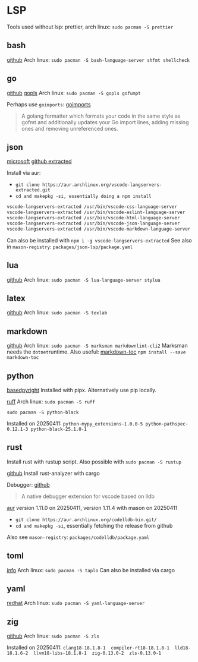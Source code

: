 # LSP

Tools used without lsp:
prettier, arch linux: `sudo pacman -S prettier`

## bash

[github](https://github.com/bash-lsp/bash-language-server)
Arch linux: `sudo pacman -S bash-language-server shfmt shellcheck`

## go

[github](https://github.com/golang/tools/tree/master/gopls)
[gopls](https://pkg.go.dev/golang.org/x/tools/gopls)
Arch linux: `sudo pacman -S gopls gofumpt`

Perhaps use `goimports`:
[goimports](https://pkg.go.dev/golang.org/x/tools/cmd/goimports)

> A golang formatter which formats your code in the same style as gofmt and additionally
> updates your Go import lines, adding missing ones and removing unreferenced ones.

## json

[microsoft](https://github.com/microsoft/vscode-json-languageservice)
[github extracted](https://github.com/hrsh7th/vscode-langservers-extracted)

Install via aur:

- `git clone https://aur.archlinux.org/vscode-langservers-extracted.git`
- `cd and makepkg -si, essentially doing a npm install`

```txt
vscode-langservers-extracted /usr/bin/vscode-css-language-server
vscode-langservers-extracted /usr/bin/vscode-eslint-language-server
vscode-langservers-extracted /usr/bin/vscode-html-language-server
vscode-langservers-extracted /usr/bin/vscode-json-language-server
vscode-langservers-extracted /usr/bin/vscode-markdown-language-server
```

Can also be installed with `npm i -g vscode-langservers-extracted`
See also in `mason-registry`: `packages/json-lsp/package.yaml`

## lua

[github](https://github.com/luals/lua-language-server)
Arch linux: `sudo pacman -S lua-language-server stylua`

## latex

[github](https://github.com/latex-lsp/texlab)
Arch linux: `sudo pacman -S texlab`

## markdown

[github](https://github.com/artempyanykh/marksman)
Arch linux: `sudo pacman -S marksman markdownlint-cli2`
Marksman needs the `dotnet`runtime.
Also useful: [markdown-toc](https://github.com/jonschlinkert/markdown-toc)
`npm install --save markdown-toc`

## python

[basedpyright](https://github.com/detachhead/basedpyright)
Installed with pipx. Alternatively use pip locally.

[ruff](https://github.com/astral-sh/ruff/)
Arch linux: `sudo pacman -S ruff`

`sudo pacman -S python-black`

Installed on 20250411:
`python-mypy_extensions-1.0.0-5 python-pathspec-0.12.1-3 python-black-25.1.0-1`

## rust

Install rust with rustup script. Also possible with `sudo pacman -S rustup`

[github](https://rust-analyzer.github.io/)
Install rust-analyzer with cargo

Debugger:
[github](https://github.com/vadimcn/codelldb)

> A native debugger extension for vscode based on lldb

[aur](https://aur.archlinux.org/packages/codelldb-bin)
version 1.11.0 on 20250411, version 1.11.4 with mason on 20250411

- `git clone https://aur.archlinux.org/codelldb-bin.git/`
- `cd and makepkg -si`, essentially fetching the release from github

Also see `mason-registry`: `packages/codelldb/package.yaml`

## toml

[info](https://taplo.tamasfe.dev/)
Arch linux: `sudo pacman -S taplo`
Can also be installed via cargo

## yaml

[redhat](https://github.com/redhat-developer/yaml-language-server)
Arch linux: `sudo pacman -S yaml-language-server`

## zig

[github](https://github.com/zigtools/zls)
Arch linux: `sudo pacman -S zls`

Installed on 20250411:
`clang18-18.1.8-1  compiler-rt18-18.1.8-1  lld18-18.1.6-2  llvm18-libs-18.1.8-1  zig-0.13.0-2  zls-0.13.0-1`
